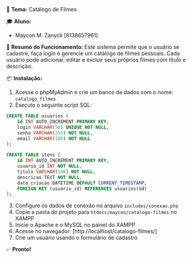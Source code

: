 📌 **Tema:** Catálogo de Filmes

🎓 **Aluno:**

* Maycon M. Zanyck [8138657961]

📝 **Resumo do Funcionamento:**
Este sistema permite que o usuário se cadastre, faça login e gerencie um catálogo de filmes pessoais. Cada usuário pode adicionar, editar e excluir seus próprios filmes com título e descrição.

📦 **Instalação:**

1. Acesse o phpMyAdmin e crie um banco de dados com o nome: `catalogo_filmes`
2. Execute o seguinte script SQL:

```sql
CREATE TABLE usuarios (
    id INT AUTO_INCREMENT PRIMARY KEY,
    login VARCHAR(50) UNIQUE NOT NULL,
    senha VARCHAR(255) NOT NULL,
    email VARCHAR(100) NOT NULL
);

CREATE TABLE itens (
    id INT AUTO_INCREMENT PRIMARY KEY,
    usuario_id INT NOT NULL,
    titulo VARCHAR(100) NOT NULL,
    descricao TEXT NOT NULL,
    data_criacao DATETIME DEFAULT CURRENT_TIMESTAMP,
    FOREIGN KEY (usuario_id) REFERENCES usuarios(id)
);
```

3. Configure os dados de conexão no arquivo `includes/conexao.php`
4. Copie a pasta do projeto para `htdocs/maycon/catalogo-filmes` no XAMPP
5. Inicie o Apache e o MySQL no painel do XAMPP
6. Acesse no navegador: [http://localhost/catalogo-filmes/]
7. Crie um usuário usando o formulário de cadastro

✅ **Pronto!**
